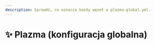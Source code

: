 ```yaml
---
description: Sprawdź, co oznacza każdy węzeł w plazma-global.yml.
---
```


# ✨ Plazma (konfiguracja globalna)
